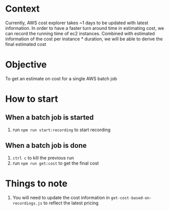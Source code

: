 # Context
Currently, AWS cost explorer takes ~1 days to be updated with latest information. 
In order to have a faster turn around time in estimating cost, we can record the running time of ec2 instances.
Combined with estimated information of the cost per instance * duration, we will be able to derive the final estimated cost 

# Objective
To get an estimate on cost for a single AWS batch job

# How to start
## When a batch job is started
1. run `npm run start:recording` to start recording

## When a batch job is done
1. `ctrl c` to kill the previous run
2. run `npm run get:cost` to get the final cost

# Things to note
1. You will need to update the cost information in `get-cost-based-on-recordings.js` to reflect the latest pricing


